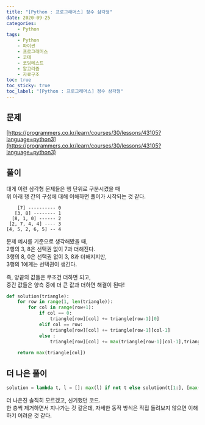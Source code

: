 ```yaml
---
title: "[Python : 프로그래머스] 정수 삼각형"
date: 2020-09-25
categories:
    - Python
tags:
    - Python
    - 파이썬
    - 프로그래머스
    - 코테  
    - 코딩테스트
    - 알고리즘
    - 자료구조
toc: true
toc_sticky: true
toc_label: "[Python : 프로그래머스] 정수 삼각형"
---
```

## 문제
[https://programmers.co.kr/learn/courses/30/lessons/43105?language=python3](https://programmers.co.kr/learn/courses/30/lessons/43105?language=python3)
## 풀이
대게 이런 삼각형 문제들은 행 단위로 구분시켰을 때  
위 아래 행 간의 구성에 대해 이해하면 풀이가 시작되는 것 같다.
  
```
    [7] ---------- 0
   [3, 8] -------- 1
  [8, 1, 0] ------ 2
 [2, 7, 4, 4] ---- 3
[4, 5, 2, 6, 5] -- 4
```
문제 예시를 기준으로 생각해봤을 때,  
2행의 3, 8은 선택권 없이 7과 더해진다.  
3행의 8, 0은 선택권 없이 3, 8과 더해지지만,  
3행의 1에게는 선택권이 생긴다.  
  
즉, 양끝의 값들은 무조건 더하면 되고,  
중간 값들은 양측 중에 더 큰 값과 더하면 해결이 된다!
```python
def solution(triangle):
    for row in range(1, len(triangle)):
        for col in range(row+1):
            if col == 0:
                triangle[row][col] += triangle[row-1][0]
            elif col == row:
                triangle[row][col] += triangle[row-1][col-1]
            else :
                triangle[row][col] += max(triangle[row-1][col-1],triangle[row-1][col])
    
    return max(triangle[col])
```
## 더 나은 풀이
```python
solution = lambda t, l = []: max(l) if not t else solution(t[1:], [max(x,y)+z for x,y,z in zip([0]+l, l+[0], t[0])])
```
더 나은진 솔직히 모르겠고, 신기했던 코드.  
한 층씩 제거하면서 지나가는 것 같은데, 자세한 동작 방식은 직접 돌려보지 않으면 이해하기 어려운 것 같다.  